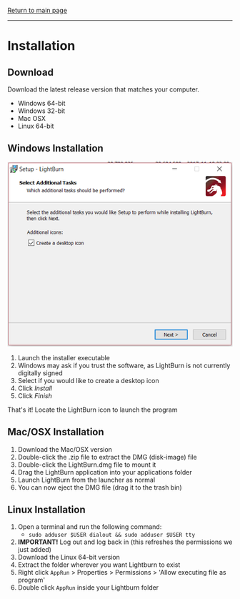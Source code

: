 [Return to main page](README.md)

----

# Installation

## Download 
Download the latest release version that matches your computer. 
* Windows 64-bit
* Windows 32-bit
* Mac OSX
* Linux 64-bit

## Windows Installation
![LightBurn Setup](/img/Setup-1.png)

1. Launch the installer executable
2. Windows may ask if you trust the software, as LightBurn is not currently digitally signed
3. Select if you would like to create a desktop icon
4. Click *Install*
5. Click *Finish*

That's it! Locate the LightBurn icon to launch the program



## Mac/OSX Installation

1. Download the Mac/OSX version
2. Double-click the .zip file to extract the DMG (disk-image) file
3. Double-click the LightBurn.dmg file to mount it
4. Drag the LightBurn application into your applications folder
5. Launch LightBurn from the launcher as normal
6. You can now eject the DMG file (drag it to the trash bin)

## Linux Installation

1. Open a terminal and run the following command:
   - ```sudo adduser $USER dialout && sudo adduser $USER tty```
2. **IMPORTANT!** Log out and log back in (this refreshes the permissions we just added)
3. Download the Linux 64-bit version
4. Extract the folder wherever you want Lightburn to exist
5. Right click ```AppRun``` > Properties > Permissions > 'Allow executing file as program'
5. Double click ```AppRun``` inside your Lightburn folder

